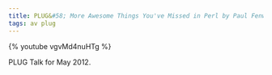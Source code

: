 ```yaml
---
title: PLUG&#58; More Awesome Things You've Missed in Perl by Paul Fenwick
tags: av plug
---
```


{% youtube vgvMd4nuHTg %}

<!--more-->
PLUG Talk for May 2012.
